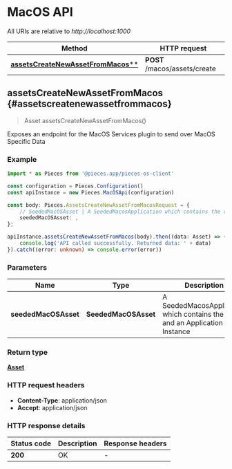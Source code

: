 # MacOS API

All URIs are relative to *http://localhost:1000*

Method | HTTP request
------------- | -------------
[**assetsCreateNewAssetFromMacos****](MacOSApi#assetscreatenewassetfrommacos) | **POST** /macos/assets/create


## **assetsCreateNewAssetFromMacos** {#assetscreatenewassetfrommacos}
> Asset assetsCreateNewAssetFromMacos()

Exposes an endpoint for the MacOS Services plugin to send over MacOS Specific Data

### Example

```typescript
import * as Pieces from '@pieces.app/pieces-os-client'

const configuration = Pieces.Configuration()
const apiInstance = new Pieces.MacOSApi(configuration)

const body: Pieces.AssetsCreateNewAssetFromMacosRequest = {
    // SeededMacOSAsset | A SeededMacosApplication which contains the value and an Application Instance (optional)
    seededMacOSAsset: ,
};

apiInstance.assetsCreateNewAssetFromMacos(body).then((data: Asset) => {
    console.log('API called successfully. Returned data: ' + data)
}).catch((error: unknown) => console.error(error))
```

### Parameters

Name | Type | Description  | Notes
------------- | ------------- | ------------- | -------------
 **seededMacOSAsset** | **SeededMacOSAsset**| A SeededMacosApplication which contains the value and an Application Instance |


### Return type

[**Asset**](../models/Asset)

### HTTP request headers

- **Content-Type**: application/json
- **Accept**: application/json


### HTTP response details
| Status code | Description | Response headers
|-------------|-------------|------------------
**200** | OK |  -  |


